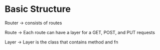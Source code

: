 # Basic Structure

Router -> consists of routes

Route -> Each route can have a layer for a GET, POST, and PUT requests

Layer -> Layer is the class that contains method and fn
